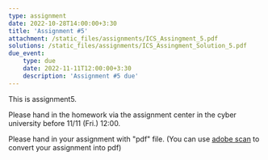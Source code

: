 ```yaml
---
type: assignment
date: 2022-10-28T14:00:00+3:30
title: 'Assignment #5'
attachment: /static_files/assignments/ICS_Assingment_5.pdf
solutions: /static_files/assignments/ICS_Assingment_Solution_5.pdf
due_event: 
    type: due
    date: 2022-11-11T12:00:00+3:30
    description: 'Assignment #5 due'
---
```

This is assignment5.

Please hand in the homework via the assignment center in the cyber university before 11/11 (Fri.) 12:00.

Please hand in your assignment with "pdf" file. (You can use [adobe scan](https://play.google.com/store/apps/details?id=com.adobe.scan.android&hl=zh_TW&gl=US) to convert your assignment into pdf)
